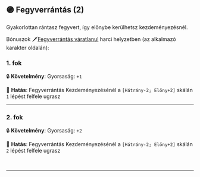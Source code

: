 ## 🟣 Fegyverrántás (2)

Gyakorlottan rántasz fegyvert, így előnybe kerülhetsz kezdeményezésnél.

Bónuszok 🗡️[Fegyverrántás váratlanul](../065_01_harci_helyzetek.md#fegyverr%C3%A1nt%C3%A1s-v%C3%A1ratlanul) harci helyzetben (az alkalmazó karakter oldalán):
### 1. fok

🔒 **Követelmény**: Gyorsaság: `+1`

🌟 **Hatás**: Fegyverrántás Kezdeményezésénél a `[Hátrány-2; Előny+2]` skálán `1` lépést felfele ugrasz

---
### 2. fok

🔒 **Követelmény**: Gyorsaság: `+2`

🌟 **Hatás**: Fegyverrántás Kezdeményezésénél a `[Hátrány-2; Előny+2]` skálán `2` lépést felfele ugrasz

<br />

---
